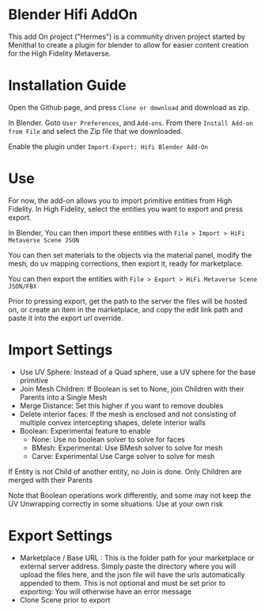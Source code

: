 # Blender Hifi AddOn

This add On project ("Hermes") is a community driven project started by Menithal to 
create a plugin for blender to allow for easier content creation for the High Fidelity Metaverse.


# Installation Guide

Open the Github page, and press `Clone or download` and download as zip.

In Blender. Goto `User Preferences`, and `Add-ons`. From there `Install Add-on from File` and select the Zip file that we downloaded.

Enable the plugin under `Import-Export: Hifi Blender Add-On`



# Use

For now, the add-on allows you to import primitive entities from High Fidelity. In High Fidelity,  select the entities you want to export and press export. 

In Blender, You can then import these entities with `File > Import > HiFi Metaverse Scene JSON`

You can then set materials to the objects via the material panel, modify the mesh, do uv mapping corrections, then export it, ready for marketplace. 

You can then export the entities with `File > Export > HiFi Metaverse Scene JSON/FBX`

Prior to pressing export, get the path to the server the files will be hosted on, or create an item in the marketplace, and copy the edit link path and paste it into the export url override.

# Import Settings

- Use UV Sphere: Instead of a Quad sphere, use a UV sphere for the base primitive
- Join Mesh Children: If Boolean is set to None, join Children with their Parents into a Single Mesh
- Merge Distance: Set this higher if you want to remove doubles
- Delete interior faces: If the mesh is enclosed and not consisting of multiple convex intercepting shapes, delete interior walls 
- Boolean: Experimental feature to enable
    - None: Use no boolean solver to solve for faces
    - BMesh: Experimental: Use BMesh solver to solve for mesh
    - Carve: Experimental Use Carge solver to solve for mesh

If Entity is not Child of another entity, no Join is done. Only Children are merged with their Parents

Note that Boolean operations work differently, and some may not keep the UV Unwrapping correctly in some situations. Use at your own risk
# Export Settings

- Marketplace / Base URL : This is the folder path for your marketplace or external server address. Simply paste the directory where you will upload the files here, and the json file will have the urls automatically appended to them. This is not optional and must be set prior to exporting: You will otherwise have an error message
- Clone Scene prior to export
